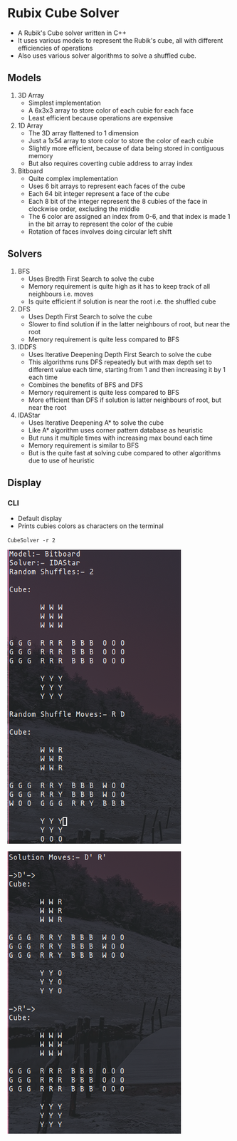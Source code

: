 # Rubix Cube Solver
- A Rubik's Cube solver written in C++
- It uses various models to represent the Rubik's cube, all with different efficiencies of operations
- Also uses various solver algorithms to solve a shuffled cube.

[//]: # (- Uses FTXUI library to display the cube and operations as a TUI)

## Models
1. 3D Array
    - Simplest implementation
    - A 6x3x3 array to store color of each cubie for each face
    - Least efficient because operations are expensive
2. 1D Array
    - The 3D array flattened to 1 dimension
    - Just a 1x54 array to store color to store the color of each cubie
    - Slightly more efficient, because of data being stored in contiguous memory
    - But also requires coverting cubie address to array index
3. Bitboard
    - Quite complex implementation
    - Uses 6 bit arrays to represent each faces of the cube
    - Each 64 bit integer represent a face of the cube
    - Each 8 bit of the integer represent the 8 cubies of the face in clockwise order, excluding the middle
    - The 6 color are assigned an index from 0-6, and that index is made 1 in the bit array to represent the color of the cubie
    - Rotation of faces involves doing circular left shift

## Solvers
1. BFS
    - Uses Bredth First Search to solve the cube
    - Memory requirement is quite high as it has to keep track of all neighbours i.e. moves
    - Is quite efficient if solution is near the root i.e. the shuffled cube
2. DFS
    - Uses Depth First Search to solve the cube
    - Slower to find solution if in the latter neighbours of root, but near the root
    - Memory requirement is quite less compared to BFS
3. IDDFS
    - Uses Iterative Deepening Depth First Search to solve the cube
    - This algorithms runs DFS repeatedly but with max depth set to different value each time, starting from 1 and then increasing it by 1 each time
    - Combines the benefits of BFS and DFS
    - Memory requirement is quite less compared to BFS
    - More efficient than DFS if solution is latter neighbours of root, but near the root
4. IDAStar
    - Uses Iterative Deepening A* to solve the cube
    - Like A* algorithm uses corner pattern database as heuristic
    - But runs it multiple times with increasing max bound each time
    - Memory requirement is similar to BFS
    - But is the quite fast at solving cube compared to other algorithms due to use of heuristic

## Display

### CLI
- Default display
- Prints cubies colors as characters on the terminal

`CubeSolver -r 2`


![CLI1](./assets/CLI1.png)

![CLI2](./assets/CLI2.png)
